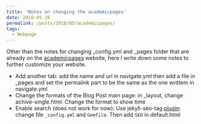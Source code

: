 ```yaml
---
title: 'Notes on changing the academicpages'
date: 2018-05-26
permalink: /posts/2018/05/academicpages/
tags:
  - Webpage
---
```



Other than the notes for changing _config.yml and _pages folder that are already on the [academicpages](https://academicpages.github.io/) website, here I write down some notes to further customize your website. 
* Add another tab: add the name and url in navigate.yml then add a file in _pages and set the permalink part to be the same as the one writtem in navigate.yml 
* Change the formats of the Blog Post main page: in _layout, change achive-single.html. Change the format to show time
* Enable search (does not work for now): 
Use jekyll-seo-tag [plugin](https://github.com/jekyll/jekyll-seo-tag): change file `_config.yml` and `Gemfile`. Then add `SEO` in default.html
